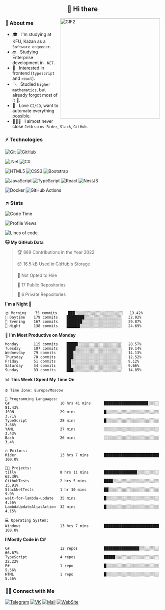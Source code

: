 <h2 align="center">👋 Hi there</h1>
<img align="right" alt="GIF2" src="https://user-images.githubusercontent.com/77479370/183249372-b46e9216-d622-4f3a-ad67-84b1a2c3049c.gif" width="325"/>


<h3>🧐 About me</h3>

- 🎓 &nbsp; I'm studying at KFU, Kazan as a `Software engeener`.
- 🔙 &nbsp; Studying Enterprise development in `.NET`.
- 💠 &nbsp; Interested in frontend (`typescript` and `react`).
- 〽️ &nbsp; Studied `higher mathematics`, but already forgot most of it 🤪.
- 💚 &nbsp; Love `CI/CD`, want to automate everything possible.
- 👨🏻‍💻 &nbsp; I almost never close `Jetbrains Rider`, `Slack`, `GitHub`. 


<h3>⚡ Technologies</h3>

![Git](https://img.shields.io/badge/git-%23F05033.svg?style=for-the-badge&logo=git&logoColor=white)
![GitHub](https://img.shields.io/badge/GitHub-100000?style=for-the-badge&logo=github&logoColor=white)

![.Net](https://img.shields.io/badge/.NET-5C2D91?style=for-the-badge&logo=.net&logoColor=white)
![C#](https://img.shields.io/badge/c%23-%23239120.svg?style=for-the-badge&logo=c-sharp&logoColor=white)

![HTML5](https://img.shields.io/badge/html5-%23E34F26.svg?style=for-the-badge&logo=html5&logoColor=white)
![CSS3](https://img.shields.io/badge/css3-%231572B6.svg?style=for-the-badge&logo=css3&logoColor=white)
![Bootstrap](https://img.shields.io/badge/Bootstrap-563D7C?style=for-the-badge&logo=bootstrap&logoColor=white)

![JavaScript](https://img.shields.io/badge/javascript-%23323330.svg?style=for-the-badge&logo=javascript&logoColor=%23F7DF1E)
![TypeScript](https://img.shields.io/badge/typescript-%23007ACC.svg?style=for-the-badge&logo=typescript&logoColor=white)
![React](https://img.shields.io/badge/react-%2320232a.svg?style=for-the-badge&logo=react&logoColor=%2361DAFB)
![NestJS](https://img.shields.io/badge/nestjs-E0234E?style=for-the-badge&logo=nestjs&logoColor=white)

![Docker](https://img.shields.io/badge/docker-%230db7ed.svg?style=for-the-badge&logo=docker&logoColor=white)
![GitHub Actions](https://img.shields.io/badge/github%20actions-%232671E5.svg?style=for-the-badge&logo=githubactions&logoColor=white)


<h3>↗️ Stats</h3>


<!--START_SECTION:waka-->
![Code Time](http://img.shields.io/badge/Code%20Time-415%20hrs%2028%20mins-blue)

![Profile Views](http://img.shields.io/badge/Profile%20Views-2-blue)

![Lines of code](https://img.shields.io/badge/From%20Hello%20World%20I%27ve%20Written-480%20Thousand%20lines%20of%20code-blue)

**🐱 My GitHub Data** 

> 🏆 889 Contributions in the Year 2022
 > 
> 📦 16.5 kB Used in GitHub's Storage 
 > 
> 🚫 Not Opted to Hire
 > 
> 📜 17 Public Repositories 
 > 
> 🔑 6 Private Repositories  
 > 
**I'm a Night 🦉** 

```text
🌞 Morning    75 commits     ███░░░░░░░░░░░░░░░░░░░░░░   13.42% 
🌆 Daytime    179 commits    ████████░░░░░░░░░░░░░░░░░   32.02% 
🌃 Evening    167 commits    ███████░░░░░░░░░░░░░░░░░░   29.87% 
🌙 Night      138 commits    ██████░░░░░░░░░░░░░░░░░░░   24.69%

```
📅 **I'm Most Productive on Monday** 

```text
Monday       115 commits    █████░░░░░░░░░░░░░░░░░░░░   20.57% 
Tuesday      107 commits    ████░░░░░░░░░░░░░░░░░░░░░   19.14% 
Wednesday    79 commits     ███░░░░░░░░░░░░░░░░░░░░░░   14.13% 
Thursday     70 commits     ███░░░░░░░░░░░░░░░░░░░░░░   12.52% 
Friday       51 commits     ██░░░░░░░░░░░░░░░░░░░░░░░   9.12% 
Saturday     54 commits     ██░░░░░░░░░░░░░░░░░░░░░░░   9.66% 
Sunday       83 commits     ███░░░░░░░░░░░░░░░░░░░░░░   14.85%

```


📊 **This Week I Spent My Time On** 

```text
⌚︎ Time Zone: Europe/Moscow

💬 Programming Languages: 
C#                       10 hrs 41 mins      ████████████████████░░░░░   81.43% 
JSON                     29 mins             █░░░░░░░░░░░░░░░░░░░░░░░░   3.71% 
TypeScript               28 mins             █░░░░░░░░░░░░░░░░░░░░░░░░   3.66% 
YAML                     27 mins             ░░░░░░░░░░░░░░░░░░░░░░░░░   3.43% 
Bash                     26 mins             ░░░░░░░░░░░░░░░░░░░░░░░░░   3.4%

🔥 Editors: 
Rider                    13 hrs 7 mins       █████████████████████████   100.0%

🐱‍💻 Projects: 
tilly                    8 hrs 11 mins       ███████████████░░░░░░░░░░   62.39% 
GithubTests              2 hrs 5 mins        ████░░░░░░░░░░░░░░░░░░░░░   15.91% 
SlackNetTests            1 hr 10 mins        ██░░░░░░░░░░░░░░░░░░░░░░░   9.0% 
wait-for-lambda-update   35 mins             █░░░░░░░░░░░░░░░░░░░░░░░░   4.56% 
LambdaUpdateAliasAction  32 mins             █░░░░░░░░░░░░░░░░░░░░░░░░   4.15%

💻 Operating System: 
Windows                  13 hrs 7 mins       █████████████████████████   100.0%

```

**I Mostly Code in C#** 

```text
C#                       12 repos            ████████████████░░░░░░░░░   66.67% 
TypeScript               4 repos             █████░░░░░░░░░░░░░░░░░░░░   22.22% 
F#                       1 repo              █░░░░░░░░░░░░░░░░░░░░░░░░   5.56% 
HTML                     1 repo              █░░░░░░░░░░░░░░░░░░░░░░░░   5.56%

```



<!--END_SECTION:waka-->


<h3> 🤝🏻 Connect with Me </h3>

[![Telegram](https://img.shields.io/badge/Telegram-2CA5E0?style=for-the-badge&logo=telegram&logoColor=white)](https://t.me/ASLipatov)
[![VK](https://img.shields.io/badge/вконтакте-%232E87FB.svg?&style=for-the-badge&logo=vk&logoColor=white)](https://vk.com/lipatov.alexander)
[![Mail](https://img.shields.io/badge/Email-red?&style=for-the-badge&logo=Mail.Ru)](mailto:lipatov.work@bk.ru)
[![WebSite](https://img.shields.io/badge/-lipatovalexander.github.io-green?style=for-the-badge)](https://lipatovalexander.github.io)
